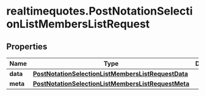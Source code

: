 # realtimequotes.PostNotationSelectionListMembersListRequest

## Properties

Name | Type | Description | Notes
------------ | ------------- | ------------- | -------------
**data** | [**PostNotationSelectionListMembersListRequestData**](PostNotationSelectionListMembersListRequestData.md) |  | [optional] 
**meta** | [**PostNotationSelectionListMembersListRequestMeta**](PostNotationSelectionListMembersListRequestMeta.md) |  | [optional] 


